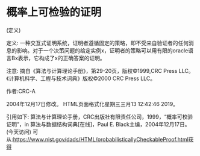 # 概率上可检验的证明


(定义)



定义:
一种交互式证明系统，证明者遵循固定的策略，即不受来自验证者的任何消息的影响。对于一个决策问题的给定实例x，证明者的策略可以用有限的oracle语言Bx表示，它构成了x的正确答案的证明。



注意:
摘自《算法与计算理论手册》，第29-20页，版权©1999,CRC Press LLC。《计算机科学、工程与技术词典》版权©2000 CRC Press LLC。


作者:CRC-A







2004年12月17日修改。
HTML页面格式化星期三三月13 12:42:46 2019。



引用如下:
算法与计算理论手册，CRC出版社有限责任公司，1999，“概率可校验证明”，in
算法与数据结构词典[在线]，Paul E. Black主编，2004年12月17日。(今天访问)
可从:https://www.nist.gov/dads/HTML/probabilisticallyCheckableProof.html获得
